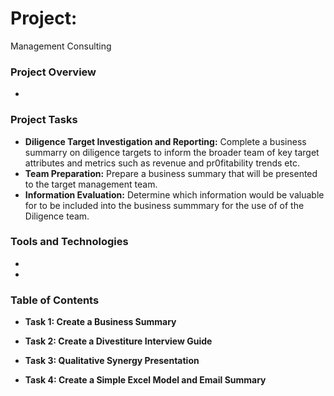 # Project: 
Management Consulting 

### Project Overview
* 

### Project Tasks
* **Diligence Target Investigation and Reporting:** Complete a business summarry on diligence targets to inform the broader team of key target attributes and metrics such as revenue and pr0fitability trends etc.
* **Team Preparation:** Prepare a business summary that will be presented to the target management team.
* **Information Evaluation:** Determine which information would be valuable for to be included into the business summmary for the use of of the Diligence team.
 
### Tools and Technologies
* 
* 

### Table of Contents

* **Task 1: Create a Business Summary** 

* **Task 2: Create a Divestiture Interview Guide** 

* **Task 3: Qualitative Synergy Presentation** 

* **Task 4: Create a Simple Excel Model and Email Summary**
